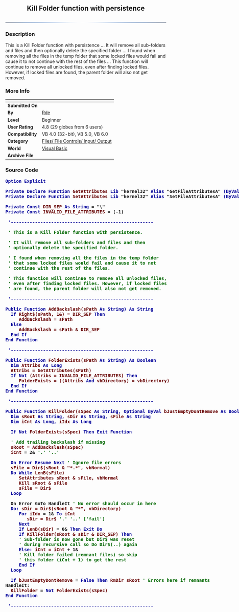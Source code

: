 ﻿<div align="center">

## Kill Folder function with persistence

<img src="PIC2009107733503497.jpg">
</div>

### Description

This is a Kill Folder function with persistence ... It will remove all sub-folders and files and then optionally delete the specified folder ... I found when removing all the files in the temp folder that some locked files would fail and cause it to not continue with the rest of the files ... This function will continue to remove all unlocked files, even after finding locked files. However, if locked files are found, the parent folder will also not get removed.
 
### More Info
 


<span>             |<span>
---                |---
**Submitted On**   |
**By**             |[Rde](https://github.com/Planet-Source-Code/PSCIndex/blob/master/ByAuthor/rde.md)
**Level**          |Beginner
**User Rating**    |4.8 (29 globes from 6 users)
**Compatibility**  |VB 4\.0 \(32\-bit\), VB 5\.0, VB 6\.0
**Category**       |[Files/ File Controls/ Input/ Output](https://github.com/Planet-Source-Code/PSCIndex/blob/master/ByCategory/files-file-controls-input-output__1-3.md)
**World**          |[Visual Basic](https://github.com/Planet-Source-Code/PSCIndex/blob/master/ByWorld/visual-basic.md)
**Archive File**   |[](https://github.com/Planet-Source-Code/rde-kill-folder-function-with-persistence__1-72521/archive/master.zip)





### Source Code


<tt>
<p nowrap><b>
<nobr>
<font color="#000099">
Option Explicit <br />
&#160; <br />
Private Declare Function</font> <font color="#660000">GetAttributes</font> <font color="#000099">Lib</font> "kernel32" <font color="#000099">Alias</font> "GetFileAttributesA" <font color="#000099">(ByVal</font> <font color="#660000">lpSpec</font> <font color="#000099">As String) As Long <br />
Private Declare Function</font> <font color="#660000">SetAttributes</font> <font color="#000099">Lib</font> "kernel32" <font color="#000099">Alias</font> "SetFileAttributesA" <font color="#000099">(ByVal</font> <font color="#660000">lpSpec</font> <font color="#000099">As String, ByVal</font> <font color="#660000">dwAttributes</font> <font color="#000099">As Long) As Long <br />
&#160; <br />
Private Const</font> <font color="#660000">DIR_SEP</font> <font color="#000099">As String</font> = "\" <br />
<font color="#000099">Private Const</font> <font color="#660000">INVALID_FILE_ATTRIBUTES</font> = (-1) <br />
&#160; <br />
<font color="#000099">
&#160;'-----------------------------------------------------</font> <br />
&#160; <br />
<font color="#006600">
&#160;' This is a Kill Folder function with persistence. <br />
&#160; <br />
&#160;' It will remove all sub-folders and files and then <br />
&#160;' optionally delete the specified folder.<br />
&#160; <br />
&#160;' I found when removing all the files in the temp folder <br />
&#160;' that some locked files would fail and cause it to not<br />
&#160;' continue with the rest of the files. <br />
&#160; <br />
&#160;' This function will continue to remove all unlocked files, <br />
&#160;' even after finding locked files. However, if locked files <br />
&#160;' are found, the parent folder will also not get removed.</font> <br />
&#160; <br />
<font color="#000099">
&#160;'-----------------------------------------------------<br />
</font>
&#160; <br />
<font color="#000099">Public Function</font> <font color="#660000">AddBackslash(sPath</font> <font color="#000099">As String) As String <br />
 &#160; If</font> <font color="#660000">Right$(sPath, 1&) = DIR_SEP</font> <font color="#000099">Then</font> <br />
 &#160; &#160; &#160;<font color="#660000">AddBackslash = sPath</font> <br />
 &#160; <font color="#000099">Else</font> <br />
 &#160; &#160; &#160;<font color="#660000">AddBackslash = sPath & DIR_SEP</font> <br />
 &#160; <font color="#000099">End If <br />
End Function <br />
&#160; <br />
&#160;'-----------------------------------------------------<br />
&#160; <br />
Public Function</font> <font color="#660000">FolderExists(sPath</font> <font color="#000099">As String) As Boolean <br />
 &#160; Dim</font> <font color="#660000">Attribs</font> <font color="#000099">As Long</font> <br />
 &#160; <font color="#660000">Attribs = GetAttributes(sPath)</font> <br />
 &#160; <font color="#000099">If Not</font> <font color="#660000">(Attribs = INVALID_FILE_ATTRIBUTES)</font> <font color="#000099">Then</font> <br />
 &#160; &#160; &#160;<font color="#660000">FolderExists = ((Attribs</font> <font color="#000099">And</font> <font color="#660000">vbDirectory) = vbDirectory)</font> <br />
 &#160; <font color="#000099">End If <br />
End Function <br />
&#160; <br />
&#160;'-----------------------------------------------------<br />
&#160; <br />
Public Function</font> <font color="#660000">KillFolder(sSpec</font> <font color="#000099">As String, Optional ByVal</font> <font color="#660000">bJustEmptyDontRemove</font> <font color="#000099">As Boolean) As Boolean <br />
 &#160; Dim</font> <font color="#660000">sRoot</font> <font color="#000099">As String,</font> <font color="#660000">sDir</font> <font color="#000099">As String,</font> <font color="#660000">sFile</font> <font color="#000099">As String <br />
 &#160; Dim</font> <font color="#660000">iCnt</font> <font color="#000099">As Long,</font> <font color="#660000">iIdx</font> <font color="#000099">As Long <br />
&#160; <br />
 &#160; If Not</font> <font color="#660000">FolderExists(sSpec)</font> <font color="#000099">Then Exit Function</font> <br />
&#160; <br />
 &#160; <font color="#006600">' Add trailing backslash if missing</font> <br />
 &#160; <font color="#660000">sRoot = AddBackslash(sSpec) <br />
 &#160; iCnt</font> = 2& <font color="#006600">'.' '..'</font> <br />
&#160; <br />
 &#160; <font color="#000099">On Error Resume Next</font> <font color="#006600">' Ignore file errors</font> <br />
 &#160; <font color="#660000">sFile = Dir$(sRoot & "*.*", vbNormal)</font> <br />
 &#160; <font color="#000099">Do While</font> <font color="#660000">LenB(sFile) <br />
 &#160; &#160; &#160;SetAttributes sRoot & sFile, vbNormal <br />
 &#160; &#160; &#160;Kill sRoot & sFile <br />
 &#160; &#160; &#160;sFile = Dir$</font> <br />
 &#160; <font color="#000099">Loop</font> <br />
&#160; <br />
 &#160; On Error GoTo</font> HandleIt <font color="#006600">' No error should occur in here</font> <br />
 &#160; <font color="#000099">Do:</font> <font color="#660000">sDir = Dir$(sRoot & "*", vbDirectory)</font> <br />
 &#160; &#160; &#160;<font color="#000099">For</font> <font color="#660000">iIdx</font> = 1& <font color="#000099">To</font> <font color="#660000">iCnt <br />
 &#160; &#160; &#160; &#160; sDir = Dir$</font> <font color="#006600">'.' '..' ['fail']</font> <br />
 &#160; &#160; &#160;<font color="#000099">Next <br />
 &#160; &#160; &#160;If</font> <font color="#660000">LenB(sDir)</font> = 0& <font color="#000099">Then Exit Do <br />
 &#160; &#160; &#160;If</font> <font color="#660000">KillFolder(sRoot & sDir & DIR_SEP)</font> <font color="#000099">Then <br />
 &#160; &#160; &#160;<font color="#006600">' Sub-folder is now gone but Dir$ was reset <br />
 &#160; &#160; &#160;' during recursive call so Do Dir$(..) again</font> <br />
 &#160; &#160; &#160;Else:</font> <font color="#660000">iCnt = iCnt</font> + 1& <br />
 &#160; &#160; &#160;<font color="#006600">' Kill folder failed (remnant files) so skip <br />
 &#160; &#160; &#160;' this folder (iCnt + 1) to get the rest</font> <br />
 &#160; &#160; &#160;<font color="#000099">End If <br />
 &#160; Loop <br />
&#160; <br />
 &#160; If</font> <font color="#660000">bJustEmptyDontRemove</font> = <font color="#000099">False Then</font> <font color="#660000">RmDir sRoot</font> <font color="#006600">' Errors here if remnants</font> <br />
HandleIt: <br />
 &#160; <font color="#660000">KillFolder</font> = <font color="#000099">Not</font> <font color="#660000">FolderExists(sSpec)</font> <br />
<font color="#000099">End Function <br />
&#160; <br />
&#160;'-----------------------------------------------------<br />
&#160; <br />
&#160; <br />
</font>
</nobr>
</b>
</p>
</tt>

